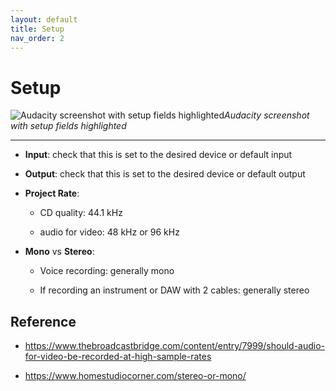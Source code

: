 ```yaml
---
layout: default
title: Setup
nav_order: 2
---
```


# Setup

![Audacity screenshot with setup fields highlighted](https://cch5ng.github.io/audacity_help/images/audacity_screen_setup.jpg)*Audacity screenshot with setup fields highlighted*


------


* **Input**: check that this is set to the desired device or default input

* **Output**: check that this is set to the desired device or default output

* **Project Rate**:

  * CD quality: 44.1 kHz

  * audio for video: 48 kHz or 96 kHz

* **Mono** vs **Stereo**:

	* Voice recording: generally mono

	* If recording an instrument or DAW with 2 cables: generally stereo


## Reference

* https://www.thebroadcastbridge.com/content/entry/7999/should-audio-for-video-be-recorded-at-high-sample-rates

* https://www.homestudiocorner.com/stereo-or-mono/
